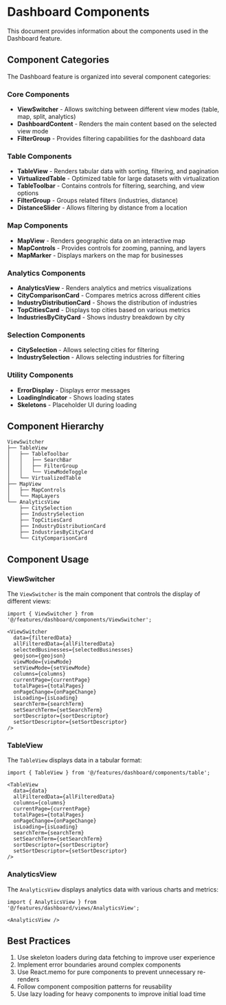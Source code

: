 # Dashboard Components

This document provides information about the components used in the Dashboard feature.

## Component Categories

The Dashboard feature is organized into several component categories:

### Core Components

- **ViewSwitcher** - Allows switching between different view modes (table, map, split, analytics)
- **DashboardContent** - Renders the main content based on the selected view mode
- **FilterGroup** - Provides filtering capabilities for the dashboard data

### Table Components

- **TableView** - Renders tabular data with sorting, filtering, and pagination
- **VirtualizedTable** - Optimized table for large datasets with virtualization
- **TableToolbar** - Contains controls for filtering, searching, and view options
- **FilterGroup** - Groups related filters (industries, distance)
- **DistanceSlider** - Allows filtering by distance from a location

### Map Components

- **MapView** - Renders geographic data on an interactive map
- **MapControls** - Provides controls for zooming, panning, and layers
- **MapMarker** - Displays markers on the map for businesses

### Analytics Components

- **AnalyticsView** - Renders analytics and metrics visualizations
- **CityComparisonCard** - Compares metrics across different cities
- **IndustryDistributionCard** - Shows the distribution of industries
- **TopCitiesCard** - Displays top cities based on various metrics
- **IndustriesByCityCard** - Shows industry breakdown by city

### Selection Components

- **CitySelection** - Allows selecting cities for filtering
- **IndustrySelection** - Allows selecting industries for filtering

### Utility Components

- **ErrorDisplay** - Displays error messages
- **LoadingIndicator** - Shows loading states
- **Skeletons** - Placeholder UI during loading

## Component Hierarchy

```
ViewSwitcher
├── TableView
│   ├── TableToolbar
│   │   ├── SearchBar
│   │   ├── FilterGroup
│   │   └── ViewModeToggle
│   └── VirtualizedTable
├── MapView
│   ├── MapControls
│   └── MapLayers
└── AnalyticsView
    ├── CitySelection
    ├── IndustrySelection
    ├── TopCitiesCard
    ├── IndustryDistributionCard
    ├── IndustriesByCityCard
    └── CityComparisonCard
```

## Component Usage

### ViewSwitcher

The `ViewSwitcher` is the main component that controls the display of different views:

```tsx
import { ViewSwitcher } from '@/features/dashboard/components/ViewSwitcher';

<ViewSwitcher
  data={filteredData}
  allFilteredData={allFilteredData}
  selectedBusinesses={selectedBusinesses}
  geojson={geojson}
  viewMode={viewMode}
  setViewMode={setViewMode}
  columns={columns}
  currentPage={currentPage}
  totalPages={totalPages}
  onPageChange={onPageChange}
  isLoading={isLoading}
  searchTerm={searchTerm}
  setSearchTerm={setSearchTerm}
  sortDescriptor={sortDescriptor}
  setSortDescriptor={setSortDescriptor}
/>
```

### TableView

The `TableView` displays data in a tabular format:

```tsx
import { TableView } from '@/features/dashboard/components/table';

<TableView
  data={data}
  allFilteredData={allFilteredData}
  columns={columns}
  currentPage={currentPage}
  totalPages={totalPages}
  onPageChange={onPageChange}
  isLoading={isLoading}
  searchTerm={searchTerm}
  setSearchTerm={setSearchTerm}
  sortDescriptor={sortDescriptor}
  setSortDescriptor={setSortDescriptor}
/>
```

### AnalyticsView

The `AnalyticsView` displays analytics data with various charts and metrics:

```tsx
import { AnalyticsView } from '@/features/dashboard/views/AnalyticsView';

<AnalyticsView />
```

## Best Practices

1. Use skeleton loaders during data fetching to improve user experience
2. Implement error boundaries around complex components
3. Use React.memo for pure components to prevent unnecessary re-renders
4. Follow component composition patterns for reusability
5. Use lazy loading for heavy components to improve initial load time 